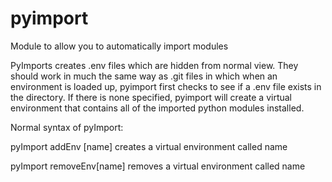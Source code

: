 pyimport
========

Module to allow you to automatically import modules

PyImports creates .env files which are hidden from normal view. They should work in much the same way as .git files in which when an environment is loaded up, pyimport first checks to see if a .env file exists in the directory. If there is none specified, pyimport will create a virtual environment that contains all of the imported python modules installed.

Normal syntax of pyImport:

pyImport addEnv [name]
	creates a virtual environment called name

pyImport removeEnv[name]
	removes a virtual environment called name